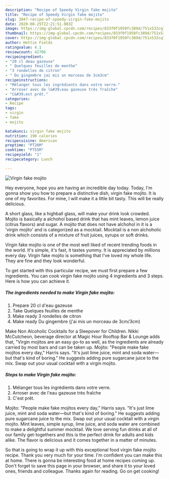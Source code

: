 ```yaml
---
description: "Recipe of Speedy Virgin fake mojito"
title: "Recipe of Speedy Virgin fake mojito"
slug: 3847-recipe-of-speedy-virgin-fake-mojito
date: 2020-08-25T22:21:51.083Z
image: https://img-global.cpcdn.com/recipes/833f0f1950fc389d/751x532cq70/virgin-fake-mojito-photo-principale-de-la-recette.jpg
thumbnail: https://img-global.cpcdn.com/recipes/833f0f1950fc389d/751x532cq70/virgin-fake-mojito-photo-principale-de-la-recette.jpg
cover: https://img-global.cpcdn.com/recipes/833f0f1950fc389d/751x532cq70/virgin-fake-mojito-photo-principale-de-la-recette.jpg
author: Hettie Fields
ratingvalue: 4.1
reviewcount: 42706
recipeingredient:
- "20 cl deau gazeuse"
- " Quelques feuilles de menthe"
- "3 rondelles de citron"
- " Du gingembre jai mis un morceau de 3cm3cm"
recipeinstructions:
- "Mélanger tous les ingrédients dans votre verre."
- "Arroser avec de l&#39;eau gazeuse très fraîche"
- "C&#39;est prêt."
categories:
- Recipe
tags:
- virgin
- fake
- mojito

katakunci: virgin fake mojito 
nutrition: 190 calories
recipecuisine: American
preptime: "PT26M"
cooktime: "PT55M"
recipeyield: "1"
recipecategory: Lunch

---
```



![Virgin fake mojito](https://img-global.cpcdn.com/recipes/833f0f1950fc389d/751x532cq70/virgin-fake-mojito-photo-principale-de-la-recette.jpg)

Hey everyone, hope you are having an incredible day today. Today, I'm gonna show you how to prepare a distinctive dish, virgin fake mojito. It is one of my favorites. For mine, I will make it a little bit tasty. This will be really delicious.

A short glass, like a highball glass, will make your drink look crowded. Mojito is basically a alchohol based drink that has mint leaves, lemon juice (citrus flavors) and sugar. A mojito that does not have alchohol in it is a &#39;virgin mojito&#39; and is categorized as a mocktail. Mocktail is a non alchoholic drink which consists of a mixture of fruit juices, syrups or soft drinks.

Virgin fake mojito is one of the most well liked of recent trending foods in the world. It's simple, it's fast, it tastes yummy. It is appreciated by millions every day. Virgin fake mojito is something that I've loved my whole life. They are fine and they look wonderful.


To get started with this particular recipe, we must first prepare a few ingredients. You can cook virgin fake mojito using 4 ingredients and 3 steps. Here is how you can achieve it.

<!--inarticleads1-->

##### The ingredients needed to make Virgin fake mojito:

1. Prepare 20 cl d&#39;eau gazeuse
1. Take  Quelques feuilles de menthe
1. Make ready 3 rondelles de citron
1. Make ready  Du gingembre (j&#39;ai mis un morceau de 3cm/3cm)


Make Non Alcoholic Cocktails for a Sleepover for Children. Nikki McCutcheon, beverage director at Magic Hour Rooftop Bar &amp; Lounge adds that, &#34;Virgin mojitos are an easy go-to as well, as the ingredients are already carried by most bars and can be taken up. Mojito: &#34;People make fake mojitos every day,&#34; Harris says. &#34;It&#39;s just lime juice, mint and soda water—but that&#39;s kind of boring.&#34; He suggests adding pure sugarcane juice to the mix. Swap out your usual cocktail with a virgin mojito. 

<!--inarticleads2-->

##### Steps to make Virgin fake mojito:

1. Mélanger tous les ingrédients dans votre verre.
1. Arroser avec de l&#39;eau gazeuse très fraîche
1. C&#39;est prêt.


Mojito: &#34;People make fake mojitos every day,&#34; Harris says. &#34;It&#39;s just lime juice, mint and soda water—but that&#39;s kind of boring.&#34; He suggests adding pure sugarcane juice to the mix. Swap out your usual cocktail with a virgin mojito. Mint leaves, simple syrup, lime juice, and soda water are combined to make a delightful summer mocktail. We love serving fun drinks at all of our family get-togethers and this is the perfect drink for adults and kids alike. The flavor is delicious and it comes together in a matter of minutes. 

So that is going to wrap it up with this exceptional food virgin fake mojito recipe. Thank you very much for your time. I'm confident you can make this at home. There is gonna be interesting food at home recipes coming up. Don't forget to save this page in your browser, and share it to your loved ones, friends and colleague. Thanks again for reading. Go on get cooking!
